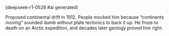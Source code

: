 (deepseek-r1-0528 #ai generated)

Proposed continental drift in 1912. People mocked him because “continents moving” sounded dumb without plate tectonics to back it up. He froze to death on an Arctic expedition, and decades later geology proved him right.
